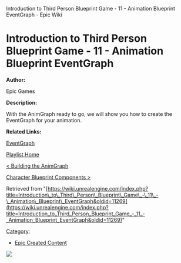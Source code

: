 Introduction to Third Person Blueprint Game - 11 - Animation Blueprint EventGraph - Epic Wiki                    

Introduction to Third Person Blueprint Game - 11 - Animation Blueprint EventGraph
=================================================================================

**Author:**

Epic Games

**Description:**

With the AnimGraph ready to go, we will show you how to create the EventGraph for your animation.

**Related Links:**

[EventGraph](https://docs.unrealengine.com/latest/INT/Engine/Animation/AnimBlueprints/EventGraph/index.html)

[Playlist Home](/Category:Epic_Video_Playlists "Category:Epic Video Playlists")

[< Building the AnimGraph](/Introduction_to_Third_Person_Blueprint_Game_-_10_-_Building_the_AnimGraph "Introduction to Third Person Blueprint Game - 10 - Building the AnimGraph")

[Character Blueprint Components >](/Introduction_to_Third_Person_Blueprint_Game_-_12_-_Character_Blueprint_Components "Introduction to Third Person Blueprint Game - 12 - Character Blueprint Components")

Retrieved from "[https://wiki.unrealengine.com/index.php?title=Introduction\_to\_Third\_Person\_Blueprint\_Game\_-\_11\_-\_Animation\_Blueprint\_EventGraph&oldid=11269](https://wiki.unrealengine.com/index.php?title=Introduction_to_Third_Person_Blueprint_Game_-_11_-_Animation_Blueprint_EventGraph&oldid=11269)"

[Category](/Special:Categories "Special:Categories"):

*   [Epic Created Content](/Category:Epic_Created_Content "Category:Epic Created Content")

  ![](https://tracking.unrealengine.com/track.png)